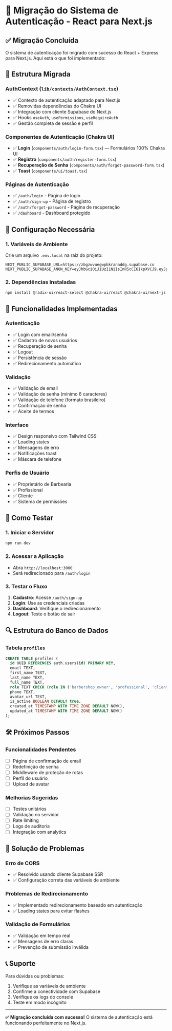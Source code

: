 # 🚀 Migração do Sistema de Autenticação - React para Next.js

## ✅ Migração Concluída

O sistema de autenticação foi migrado com sucesso do React + Express para Next.js. Aqui está o que foi implementado:

## 📁 Estrutura Migrada

### **AuthContext** (`lib/contexts/AuthContext.tsx`)

- ✅ Contexto de autenticação adaptado para Next.js
- ✅ Removidas dependências do Chakra UI
- ✅ Integração com cliente Supabase do Next.js
- ✅ Hooks `useAuth`, `usePermissions`, `useRequireAuth`
- ✅ Gestão completa de sessão e perfil

### **Componentes de Autenticação (Chakra UI)**

- ✅ **Login** (`components/auth/login-form.tsx`) — Formulários 100% Chakra UI
- ✅ **Registro** (`components/auth/register-form.tsx`)
- ✅ **Recuperação de Senha** (`components/auth/forgot-password-form.tsx`)
- ✅ **Toast** (`components/ui/toast.tsx`)

### **Páginas de Autenticação**

- ✅ `/auth/login` - Página de login
- ✅ `/auth/sign-up` - Página de registro
- ✅ `/auth/forgot-password` - Página de recuperação
- ✅ `/dashboard` - Dashboard protegido

## 🔧 Configuração Necessária

### **1. Variáveis de Ambiente**

Crie um arquivo `.env.local` na raiz do projeto:

```env
NEXT_PUBLIC_SUPABASE_URL=https://zbgzwvuegwpbkranaddg.supabase.co
NEXT_PUBLIC_SUPABASE_ANON_KEY=eyJhbGciOiJIUzI1NiIsInR5cCI6IkpXVCJ9.eyJpc3MiOiJzdXBhYmFzZSIsInJlZiI6InpiZ3p3dnVlZ3dwYmtyYW5hZGRnIiwicm9sZSI6ImFub24iLCJpYXQiOjE3NTAwMjQ3MDMsImV4cCI6MjA2NTYwMDcwM30.MmLLNXUMc3LdV9loAphWldZuIvbD9Uphdrz47a1l4LM
```

### **2. Dependências Instaladas**

```bash
npm install @radix-ui/react-select @chakra-ui/react @chakra-ui/next-js @emotion/react @emotion/styled
```

## 🎯 Funcionalidades Implementadas

### **Autenticação**

- ✅ Login com email/senha
- ✅ Cadastro de novos usuários
- ✅ Recuperação de senha
- ✅ Logout
- ✅ Persistência de sessão
- ✅ Redirecionamento automático

### **Validação**

- ✅ Validação de email
- ✅ Validação de senha (mínimo 6 caracteres)
- ✅ Validação de telefone (formato brasileiro)
- ✅ Confirmação de senha
- ✅ Aceite de termos

### **Interface**

- ✅ Design responsivo com Tailwind CSS
- ✅ Loading states
- ✅ Mensagens de erro
- ✅ Notificações toast
- ✅ Máscara de telefone

### **Perfis de Usuário**

- ✅ Proprietário de Barbearia
- ✅ Profissional
- ✅ Cliente
- ✅ Sistema de permissões

## 🚀 Como Testar

### **1. Iniciar o Servidor**

```bash
npm run dev
```

### **2. Acessar a Aplicação**

- Abra `http://localhost:3000`
- Será redirecionado para `/auth/login`

### **3. Testar o Fluxo**

1. **Cadastro**: Acesse `/auth/sign-up`
2. **Login**: Use as credenciais criadas
3. **Dashboard**: Verifique o redirecionamento
4. **Logout**: Teste o botão de sair

## 🔍 Estrutura do Banco de Dados

### **Tabela `profiles`**

```sql
CREATE TABLE profiles (
  id UUID REFERENCES auth.users(id) PRIMARY KEY,
  email TEXT,
  first_name TEXT,
  last_name TEXT,
  full_name TEXT,
  role TEXT CHECK (role IN ('barbershop_owner', 'professional', 'client', 'admin')),
  phone TEXT,
  avatar_url TEXT,
  is_active BOOLEAN DEFAULT true,
  created_at TIMESTAMP WITH TIME ZONE DEFAULT NOW(),
  updated_at TIMESTAMP WITH TIME ZONE DEFAULT NOW()
);
```

## 🛠️ Próximos Passos

### **Funcionalidades Pendentes**

- [ ] Página de confirmação de email
- [ ] Redefinição de senha
- [ ] Middleware de proteção de rotas
- [ ] Perfil do usuário
- [ ] Upload de avatar

### **Melhorias Sugeridas**

- [ ] Testes unitários
- [ ] Validação no servidor
- [ ] Rate limiting
- [ ] Logs de auditoria
- [ ] Integração com analytics

## 🐛 Solução de Problemas

### **Erro de CORS**

- ✅ Resolvido usando cliente Supabase SSR
- ✅ Configuração correta das variáveis de ambiente

### **Problemas de Redirecionamento**

- ✅ Implementado redirecionamento baseado em autenticação
- ✅ Loading states para evitar flashes

### **Validação de Formulários**

- ✅ Validação em tempo real
- ✅ Mensagens de erro claras
- ✅ Prevenção de submissão inválida

## 📞 Suporte

Para dúvidas ou problemas:

1. Verifique as variáveis de ambiente
2. Confirme a conectividade com Supabase
3. Verifique os logs do console
4. Teste em modo incógnito

---

**✅ Migração concluída com sucesso!** O sistema de autenticação está funcionando perfeitamente no Next.js.
